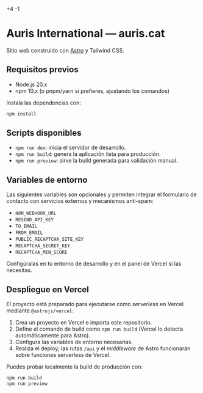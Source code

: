 +4
-1

# Auris International — auris.cat

Sitio web construido con [Astro](https://astro.build/) y Tailwind CSS.

## Requisitos previos

- Node.js 20.x
- npm 10.x (o pnpm/yarn si prefieres, ajustando los comandos)

Instala las dependencias con:

```bash
npm install
```

## Scripts disponibles

- `npm run dev`: inicia el servidor de desarrollo.
- `npm run build`: genera la aplicación lista para producción.
- `npm run preview`: sirve la build generada para validación manual.

## Variables de entorno

Las siguientes variables son opcionales y permiten integrar el formulario de contacto con servicios externos y mecanismos anti-spam:

- `N8N_WEBHOOK_URL`
- `RESEND_API_KEY`
- `TO_EMAIL`
- `FROM_EMAIL`
- `PUBLIC_RECAPTCHA_SITE_KEY`
- `RECAPTCHA_SECRET_KEY`
- `RECAPTCHA_MIN_SCORE`

Configúralas en tu entorno de desarrollo y en el panel de Vercel si las necesitas.

## Despliegue en Vercel

El proyecto está preparado para ejecutarse como _serverless_ en Vercel mediante `@astrojs/vercel`:

1. Crea un proyecto en Vercel e importa este repositorio.
2. Define el comando de build como `npm run build` (Vercel lo detecta automáticamente para Astro).
3. Configura las variables de entorno necesarias.
4. Realiza el deploy; las rutas `/api` y el _middleware_ de Astro funcionarán sobre funciones serverless de Vercel.

Puedes probar localmente la build de producción con:

```bash
npm run build
npm run preview
```